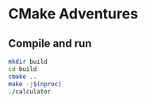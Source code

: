 # CMake Adventures

## Compile and run

```bash
mkdir build
cd build
cmake ..
make -j$(nproc)
./calculator
```
